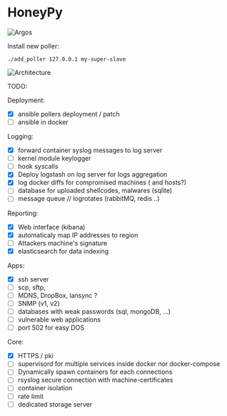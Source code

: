 # HoneyPy
![Argos](https://static.comicvine.com/uploads/scale_small/11/117763/3094291-mightyherc13807.jpg)

Install new poller:
```shell
./add_poller 127.0.0.1 my-super-slave
```
![Architecture](https://github.com/jurelou/HoneyPy/blob/master/honeypot)

TODO:



Deployment:

- [x] ansible pollers deployment / patch
- [ ] ansible in docker

Logging:

- [x] forward container syslog messages to log server
- [ ] kernel module keylogger
- [ ] hook syscalls
- [x] Deploy logstash on log server for logs aggregation
- [x] log docker diffs for compromised machines ( and hosts?)
- [ ] database for uploaded shellcodes, malwares (sqlite)
- [ ] message queue // logrotates (rabbitMQ, redis ..)

Reporting:
- [x] Web interface (kibana)
- [x] automaticaly map IP addresses to region
- [ ] Attackers machine's signature
- [x] elasticsearch for data indexing

Apps:
- [x] ssh server
- [ ] scp, sftp,   
- [ ] MDNS, DropBox, lansync ?
- [ ] SNMP (v1, v2)
- [ ] databases with weak passwords (sql, mongoDB, ...)
- [ ] vulnerable web applications
- [ ] port 502 for easy DOS

Core:
- [x] HTTPS / pki
- [ ] supervisord for multiple services inside docker nor docker-compose
- [ ] Dynamically spawn containers for each connections
- [ ] rsyslog secure connection  with machine-certificates
- [ ] container isolation
- [ ] rate limit
- [ ] dedicated storage server
